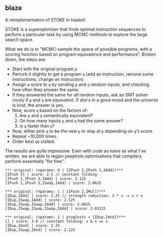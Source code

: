 blaze
----------
A reimplementation of STOKE in haskell.

STOKE is a superoptimizer that finds optimal instruction sequences
to perform a particular task by using MCMC methods to explore the large
search space.


What we do is to "MCMC-sample the space of possible programs, with a
scoring function based on program equivalence and performance". Broken
down, the steps are:

- Start with the original program `p`
- Perturb it slightly to get a program `q` (add an instruction, remove some instructions, change an instruction)
- Assign a score to `q` by sending `p` and `q` random inputs, and checking
  how often they answer the same.
- If they answered the same for _all_ random inputs, ask an SMT solver
  nicely if `p` and `q` are _equivalent_. If she's in a good mood and the
  universe is kind, the answer is yes.
- Now, score `q` based on the factors of:
    1. Are `p` and `q` semantically equivalent?
    2. On how many inputs `p` and `q` had the same answer?
    3. is `q` faster than `p`?
- Now, either pick `q` to be the new `p` or stay at `p` depending on `q`'s
  score.
- Repeat ~10,000 times.
- Order best `q`s visited.


The results are quite impressive: Even with code as naive as what I've written,
we are able to regain peephole optimisations that compilers perform essentially
"for free".

```
*** original: (nparams: 0 | [IPush 2,IPush 3,IAdd])***
[IPush 5] | score: 2.5 // constant folding
[IPush 2,IPush 3,IAdd] | score: 2.125
[IPush 2,IPush 3,ISwap,IAdd] | score: 2.0625

*** original: (nparams: 1 | [IPush 2,IMul])***
[IDup,IAdd] | score: 2.25 // strength reduction: 2 * x -> x + x
[IDup,ISwap,IAdd] | score: 2.125
[IDup,ISwap,ISwap,IAdd] | score: 2.0625
[IDup,ISwap,ISwap,ISwap,IAdd] | score: 2.03125

*** original: (nparams: 1 | progInsts = [IDup,IAnd])***
[] | score: 3.0 // constant folding: x & x == x
[IDup,IAnd] | score: 2.25
[IDup,ISwap,IAnd] | score: 2.125
```
